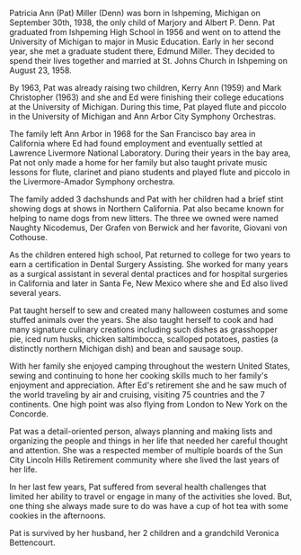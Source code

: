 <style>
body {
  background-image: url('P1010052.JPG');
  background-repeat: no-repeat;
  background-size: cover;
}
img {
  opacity: 0.5;
}
</style>

Patricia Ann (Pat) Miller (Denn) was born in Ishpeming, Michigan on September 30th, 1938, the only child of Marjory and Albert P. Denn. Pat graduated from Ishpeming High School in 1956 and went on to attend the University of Michigan to major in Music Education. Early in her second year, she met a graduate student there, Edmund Miller. They decided to spend their lives together and married at St. Johns Church in Ishpeming on August 23, 1958. 

By 1963, Pat was already raising two children, Kerry Ann (1959) and Mark Christopher (1963) and she and Ed were finishing their college educations at the University of Michigan. During this time, Pat played flute and piccolo in the University of Michigan and Ann Arbor City Symphony Orchestras.

The family left Ann Arbor in 1968 for the San Francisco bay area in California where Ed had found employment and eventually settled at Lawrence Livermore National Laboratory. During their years in the bay area, Pat not only made a home for her family but also taught private music lessons for flute, clarinet and piano students and played flute and piccolo in the Livermore-Amador Symphony orchestra.

The family added 3 dachshunds and Pat with her children had a brief stint showing dogs at shows in Northern California. Pat also became known for helping to name dogs from new litters. The three we owned were named Naughty Nicodemus, Der Grafen von Berwick and her favorite, Giovani von Cothouse.

As the children entered high school, Pat returned to college for two years to earn a certification in Dental Surgery Assisting. She worked for many years as a surgical assistant in several dental practices and for hospital surgeries in California and later in Santa Fe, New Mexico where she and Ed also lived several years.

Pat taught herself to sew and created many halloween costumes and some stuffed animals over the years. She also taught herself to cook and had many signature culinary creations including such dishes as grasshopper pie, iced rum husks, chicken saltimbocca, scalloped potatoes, pasties (a distinctly northern Michigan dish) and bean and sausage soup.
 
With her family she enjoyed camping throughout the western United States, sewing and continuing to hone her cooking skills much to her family's enjoyment and appreciation. After Ed's retirement she and he saw much of the world traveling by air and cruising, visiting 75 countries and the 7 continents. One high point was also flying from London to New York on the Concorde.

Pat was a detail-oriented person, always planning and making lists and organizing the people and things in her life that needed her careful thought and attention. She was a respected member of multiple boards of the Sun City Lincoln Hills Retirement community where she lived the last years of her life.

In her last few years, Pat suffered from several health challenges that limited her ability to travel or engage in many of the activities she loved. But, one thing she always made sure to do was have a cup of hot tea with some cookies in the afternoons.

Pat is survived by her husband, her 2 children and a grandchild Veronica Bettencourt.
